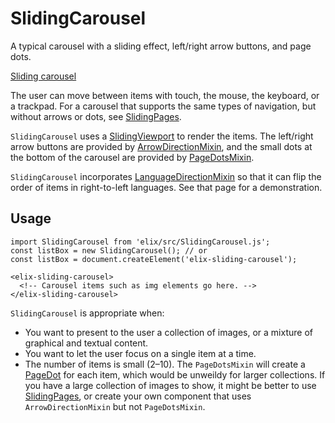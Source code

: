 # SlidingCarousel

A typical carousel with a sliding effect, left/right arrow buttons, and page dots.

[Sliding carousel](/demos/slidingCarousel.html)

The user can move between items with touch, the mouse, the keyboard, or a trackpad. For a carousel that supports the same types of navigation, but without arrows or dots, see [SlidingPages](SlidingPages).

`SlidingCarousel` uses a [SlidingViewport](SlidingViewport) to render the items. The left/right arrow buttons are provided by [ArrowDirectionMixin](ArrowDirectionMixin), and the small dots at the bottom of the carousel are provided by [PageDotsMixin](PageDotsMixin).

`SlidingCarousel` incorporates [LanguageDirectionMixin](LanguageDirectionMixin) so that it can flip the order of items in right-to-left languages. See that page for a demonstration.


## Usage

    import SlidingCarousel from 'elix/src/SlidingCarousel.js';
    const listBox = new SlidingCarousel(); // or
    const listBox = document.createElement('elix-sliding-carousel');

    <elix-sliding-carousel>
      <!-- Carousel items such as img elements go here. -->
    </elix-sliding-carousel>

`SlidingCarousel` is appropriate when:
* You want to present to the user a collection of images, or a mixture of graphical and textual content.
* You want to let the user focus on a single item at a time.
* The number of items is small (2–10). The `PageDotsMixin` will create a [PageDot](PageDot) for each item, which would be unweildy for larger collections. If you have a large collection of images to show, it might be better to use [SlidingPages](SlidingPages), or create your own component that uses `ArrowDirectionMixin` but not `PageDotsMixin`.
